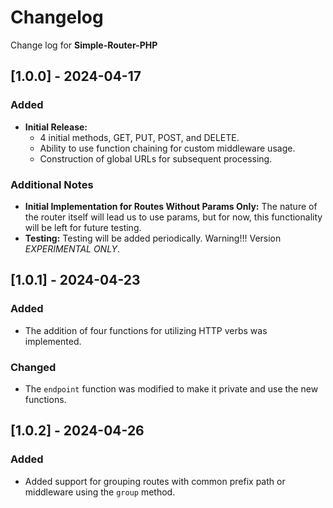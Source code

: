# Changelog

Change log for **Simple-Router-PHP**

## [1.0.0] - 2024-04-17

### Added
- **Initial Release:**
  * 4 initial methods, GET, PUT, POST, and DELETE.
  * Ability to use function chaining for custom middleware usage.
  * Construction of global URLs for subsequent processing.

### Additional Notes
- **Initial Implementation for Routes Without Params Only:** The nature of the router itself will lead us to use params, but for now, this functionality will be left for future testing.
- **Testing:** Testing will be added periodically. Warning!!! Version *EXPERIMENTAL ONLY*.

## [1.0.1] - 2024-04-23

### Added
* The addition of four functions for utilizing HTTP verbs was implemented.

### Changed
* The `endpoint` function was modified to make it private and use the new functions.

## [1.0.2] - 2024-04-26

### Added
* Added support for grouping routes with common prefix path or middleware using the `group` method.
